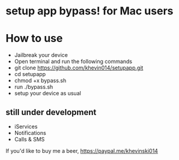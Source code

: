 # setup app bypass! for Mac users

# How to use

- Jailbreak your device
- Open terminal and run the following commands
- git clone https://github.com/khevin014/setupapp.git
- cd setupapp
- chmod +x bypass.sh
- run ./bypass.sh
- setup your device as usual

## still under development
- iServices
- Notifications
- Calls & SMS

If you'd like to buy me a beer, https://paypal.me/khevinski014
